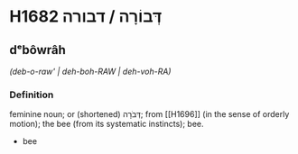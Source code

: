 # H1682 דְּבוֹרָה / דבורה

## dᵉbôwrâh

_(deb-o-raw' | deh-boh-RAW | deh-voh-RA)_

### Definition

feminine noun; or (shortened) דְּבֹרָה; from [[H1696]] (in the sense of orderly motion); the bee (from its systematic instincts); bee.

- bee
